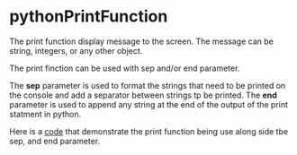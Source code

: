 # pythonPrintFunction
The print function display message to the screen. The message can be string, integers, or any other object. 

The print finction can be used with sep and/or end parameter. 

The **sep** parameter is used to format the strings that need to be printed on the console and add a separator between strings tp be printed.
The **end** parameter is used to append any string at the end of the output of the print statment in python. 

Here is a [code](https://github.com/Fran0616/pythonPrintFunction/blob/master/printFunction%20.py) that demonstrate the print function being use along side tbe sep, and end parameter.
